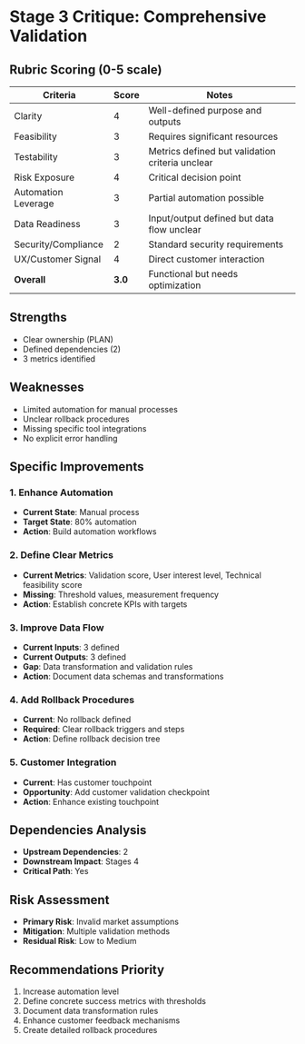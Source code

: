 # Stage 3 Critique: Comprehensive Validation

## Rubric Scoring (0-5 scale)

| Criteria | Score | Notes |
|----------|-------|-------|
| Clarity | 4 | Well-defined purpose and outputs |
| Feasibility | 3 | Requires significant resources |
| Testability | 3 | Metrics defined but validation criteria unclear |
| Risk Exposure | 4 | Critical decision point |
| Automation Leverage | 3 | Partial automation possible |
| Data Readiness | 3 | Input/output defined but data flow unclear |
| Security/Compliance | 2 | Standard security requirements |
| UX/Customer Signal | 4 | Direct customer interaction |
| **Overall** | **3.0** | Functional but needs optimization |

## Strengths
- Clear ownership (PLAN)
- Defined dependencies (2)
- 3 metrics identified

## Weaknesses
- Limited automation for manual processes
- Unclear rollback procedures
- Missing specific tool integrations
- No explicit error handling

## Specific Improvements

### 1. Enhance Automation
- **Current State**: Manual process
- **Target State**: 80% automation
- **Action**: Build automation workflows

### 2. Define Clear Metrics
- **Current Metrics**: Validation score, User interest level, Technical feasibility score
- **Missing**: Threshold values, measurement frequency
- **Action**: Establish concrete KPIs with targets

### 3. Improve Data Flow
- **Current Inputs**: 3 defined
- **Current Outputs**: 3 defined
- **Gap**: Data transformation and validation rules
- **Action**: Document data schemas and transformations

### 4. Add Rollback Procedures
- **Current**: No rollback defined
- **Required**: Clear rollback triggers and steps
- **Action**: Define rollback decision tree

### 5. Customer Integration
- **Current**: Has customer touchpoint
- **Opportunity**: Add customer validation checkpoint
- **Action**: Enhance existing touchpoint

## Dependencies Analysis
- **Upstream Dependencies**: 2
- **Downstream Impact**: Stages 4
- **Critical Path**: Yes

## Risk Assessment
- **Primary Risk**: Invalid market assumptions
- **Mitigation**: Multiple validation methods
- **Residual Risk**: Low to Medium

## Recommendations Priority
1. Increase automation level
2. Define concrete success metrics with thresholds
3. Document data transformation rules
4. Enhance customer feedback mechanisms
5. Create detailed rollback procedures